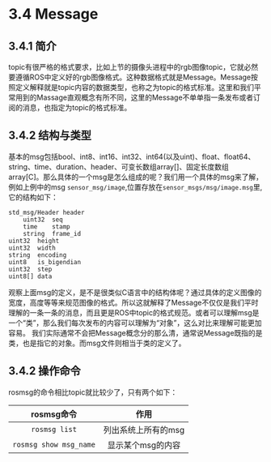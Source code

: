 # 3.4 Message

## 3.4.1 简介
topic有很严格的格式要求，比如上节的摄像头进程中的rgb图像topic，它就必然要遵循ROS中定义好的rgb图像格式。这种数据格式就是Message。Message按照定义解释就是topic内容的数据类型，也称之为topic的格式标准。这里和我们平常用到的Massage直观概念有所不同，这里的Message不单单指一条发布或者订阅的消息，也指定为topic的格式标准。

## 3.4.2 结构与类型
基本的msg包括bool、int8、int16、int32、int64(以及uint)、float、float64、string、time、duration、header、可变长数组array[]、固定长度数组array[C]。那么具体的一个msg是怎么组成的呢？我们用一个具体的msg来了解，例如上例中的msg `sensor_msg/image`,位置存放在`sensor_msgs/msg/image.msg`里,它的结构如下：

	std_msg/Header header
		uint32	seq
		time	stamp
		string	frame_id
	uint32	height
	uint32	width
	string	encoding
	uint8	is_bigendian
	uint32	step
	uint8[]	data

观察上面msg的定义，是不是很类似C语言中的结构体呢？通过具体的定义图像的宽度，高度等等来规范图像的格式。所以这就解释了Message不仅仅是我们平时理解的一条一条的消息，而且更是ROS中topic的格式规范。或者可以理解msg是一个“类”，那么我们每次发布的内容可以理解为“对象”，这么对比来理解可能更加容易。
我们实际通常不会把Message概念分的那么清，通常说Message既指的是类，也是指它的对象。而msg文件则相当于类的定义了。

## 3.4.2 操作命令
rosmsg的命令相比topic就比较少了，只有两个如下：

|    rosmsg命令    | 作用 |
| :------:   | :------:           |
| `rosmsg list`               |   列出系统上所有的msg |
| `rosmsg show msg_name`   |  显示某个msg的内容  |


